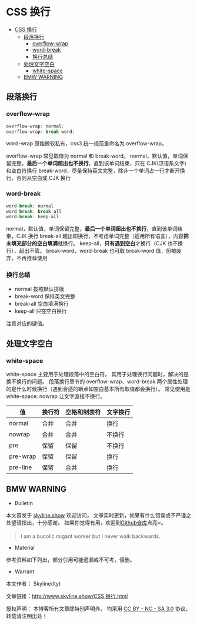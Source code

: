 # CSS 换行

<!-- @import "[TOC]" {cmd="toc" depthFrom=1 depthTo=6 orderedList=false} -->

<!-- code_chunk_output -->

- [CSS 换行](#css-换行)
  - [段落换行](#段落换行)
    - [overflow-wrap](#overflow-wrap)
    - [word-break](#word-break)
    - [换行总结](#换行总结)
  - [处理文字空白](#处理文字空白)
    - [white-space](#white-space)
  - [BMW WARNING](#bmw-warning)


<!-- /code_chunk_output -->

## 段落换行

### overflow-wrap

```js
overflow-wrap: normal;
overflow-wrap: break-word;
```

word-wrap 原始微软私有，css3 统一规范重命名为 overflow-wrap。

overflow-wrap 常见取值为 normal 和 break-word。
normal，默认值，单词保留完整，**最后一个单词超出也不换行**，直到该单词结束，只在 CJK(汉语系文字) 和空白符换行
break-word，尽量保持英文完整，除非一个单词占一行才断开换行，否则从空白或 CJK 换行

### word-break

```js
word-break: normal
word-break: break-all
word-break: keep-all
```

normal，默认值，单词保留完整，**最后一个单词超出也不换行**，直到该单词结束，CJK 换行
break-all 超出即换行，不考虑单词完整（适用所有语言），内容**把未填充部分的空白填满**就换行。
keep-all，**只有遇到空白**才换行（CJK 也不换行），超出不管。
break-word，word-break 也可取 break-word 值，但被废弃，不再推荐使用

### 换行总结

- normal 按照默认排版
- break-word 保持英文完整
- break-all 空白填满换行
- keep-all 只在空白换行

注意对应的键值。

## 处理文字空白

### white-space

white-space 主要用于处理段落中的空白符。
其用于处理换行问题时，解决的是换不换行的问题。
段落换行章节的 overflow-wrap、word-break 两个属性处理的是什么时候换行（遇到合适的断点如空白基本所有取值都会换行）。
常见使用是 white-space: nowrap 让文字直接不换行。

| 值       | 换行符 | 空格和制表符 | 文字换行 |
| -------- | ------ | ------------ | -------- |
| normal   | 合并   | 合并         | 换行     |
| nowrap   | 合并   | 合并         | 不换行   |
| pre      | 保留   | 保留         | 不换行   |
| pre-wrap | 保留   | 保留         | 换行     |
| pre-line | 保留   | 合并         | 换行     |

## BMW WARNING

- Bulletin

本文首发于 [skyline.show](http://www.skyline.show) 欢迎访问，
文章实时更新，如果有什么错误或不严谨之处望请指出，十分感谢。
如果你觉得有用，欢迎到[Github仓库](https://github.com/skylinety/Blog)点亮⭐️。

> I am a bucolic migant worker but I never walk backwards.

- Material

参考资料如下列出，部分引用可能遗漏或不可考，侵删。

>

- Warrant

本文作者： Skyline(lty)

文章链接：[http://www.skyline.show/CSS 换行.html](http://www.skyline.show/CSS换行.html)

授权声明： 本博客所有文章除特别声明外， 均采用 [CC BY - NC - SA 3.0](https://creativecommons.org/licenses/by-nc-sa/3.0/deed.zh) 协议。 转载请注明出处！
